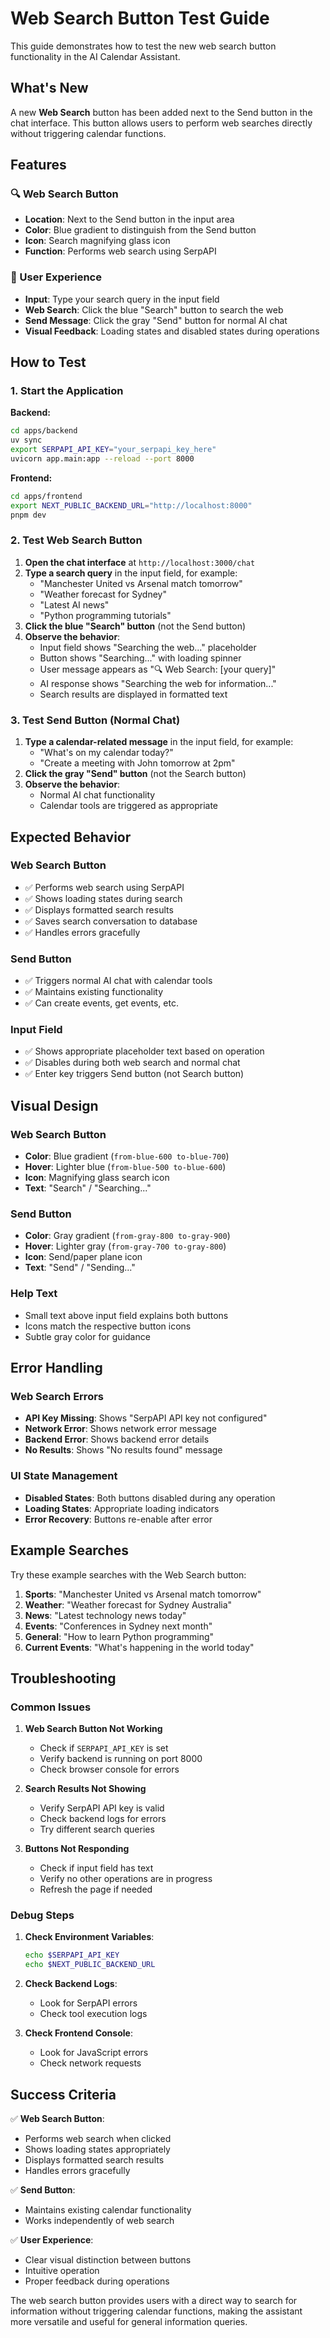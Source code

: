 # Web Search Button Test Guide

This guide demonstrates how to test the new web search button functionality in the AI Calendar Assistant.

## What's New

A new **Web Search** button has been added next to the Send button in the chat interface. This button allows users to perform web searches directly without triggering calendar functions.

## Features

### 🔍 Web Search Button

- **Location**: Next to the Send button in the input area
- **Color**: Blue gradient to distinguish from the Send button
- **Icon**: Search magnifying glass icon
- **Function**: Performs web search using SerpAPI

### 📝 User Experience

- **Input**: Type your search query in the input field
- **Web Search**: Click the blue "Search" button to search the web
- **Send Message**: Click the gray "Send" button for normal AI chat
- **Visual Feedback**: Loading states and disabled states during operations

## How to Test

### 1. Start the Application

**Backend:**

```bash
cd apps/backend
uv sync
export SERPAPI_API_KEY="your_serpapi_key_here"
uvicorn app.main:app --reload --port 8000
```

**Frontend:**

```bash
cd apps/frontend
export NEXT_PUBLIC_BACKEND_URL="http://localhost:8000"
pnpm dev
```

### 2. Test Web Search Button

1. **Open the chat interface** at `http://localhost:3000/chat`
2. **Type a search query** in the input field, for example:
   - "Manchester United vs Arsenal match tomorrow"
   - "Weather forecast for Sydney"
   - "Latest AI news"
   - "Python programming tutorials"
3. **Click the blue "Search" button** (not the Send button)
4. **Observe the behavior**:
   - Input field shows "Searching the web..." placeholder
   - Button shows "Searching..." with loading spinner
   - User message appears as "🔍 Web Search: [your query]"
   - AI response shows "Searching the web for information..."
   - Search results are displayed in formatted text

### 3. Test Send Button (Normal Chat)

1. **Type a calendar-related message** in the input field, for example:
   - "What's on my calendar today?"
   - "Create a meeting with John tomorrow at 2pm"
2. **Click the gray "Send" button** (not the Search button)
3. **Observe the behavior**:
   - Normal AI chat functionality
   - Calendar tools are triggered as appropriate

## Expected Behavior

### Web Search Button

- ✅ Performs web search using SerpAPI
- ✅ Shows loading states during search
- ✅ Displays formatted search results
- ✅ Saves search conversation to database
- ✅ Handles errors gracefully

### Send Button

- ✅ Triggers normal AI chat with calendar tools
- ✅ Maintains existing functionality
- ✅ Can create events, get events, etc.

### Input Field

- ✅ Shows appropriate placeholder text based on operation
- ✅ Disables during both web search and normal chat
- ✅ Enter key triggers Send button (not Search button)

## Visual Design

### Web Search Button

- **Color**: Blue gradient (`from-blue-600 to-blue-700`)
- **Hover**: Lighter blue (`from-blue-500 to-blue-600`)
- **Icon**: Magnifying glass search icon
- **Text**: "Search" / "Searching..."

### Send Button

- **Color**: Gray gradient (`from-gray-800 to-gray-900`)
- **Hover**: Lighter gray (`from-gray-700 to-gray-800`)
- **Icon**: Send/paper plane icon
- **Text**: "Send" / "Sending..."

### Help Text

- Small text above input field explains both buttons
- Icons match the respective button icons
- Subtle gray color for guidance

## Error Handling

### Web Search Errors

- **API Key Missing**: Shows "SerpAPI API key not configured"
- **Network Error**: Shows network error message
- **Backend Error**: Shows backend error details
- **No Results**: Shows "No results found" message

### UI State Management

- **Disabled States**: Both buttons disabled during any operation
- **Loading States**: Appropriate loading indicators
- **Error Recovery**: Buttons re-enable after error

## Example Searches

Try these example searches with the Web Search button:

1. **Sports**: "Manchester United vs Arsenal match tomorrow"
2. **Weather**: "Weather forecast for Sydney Australia"
3. **News**: "Latest technology news today"
4. **Events**: "Conferences in Sydney next month"
5. **General**: "How to learn Python programming"
6. **Current Events**: "What's happening in the world today"

## Troubleshooting

### Common Issues

1. **Web Search Button Not Working**

   - Check if `SERPAPI_API_KEY` is set
   - Verify backend is running on port 8000
   - Check browser console for errors

2. **Search Results Not Showing**

   - Verify SerpAPI API key is valid
   - Check backend logs for errors
   - Try different search queries

3. **Buttons Not Responding**
   - Check if input field has text
   - Verify no other operations are in progress
   - Refresh the page if needed

### Debug Steps

1. **Check Environment Variables**:

   ```bash
   echo $SERPAPI_API_KEY
   echo $NEXT_PUBLIC_BACKEND_URL
   ```

2. **Check Backend Logs**:

   - Look for SerpAPI errors
   - Check tool execution logs

3. **Check Frontend Console**:
   - Look for JavaScript errors
   - Check network requests

## Success Criteria

✅ **Web Search Button**:

- Performs web search when clicked
- Shows loading states appropriately
- Displays formatted search results
- Handles errors gracefully

✅ **Send Button**:

- Maintains existing calendar functionality
- Works independently of web search

✅ **User Experience**:

- Clear visual distinction between buttons
- Intuitive operation
- Proper feedback during operations

The web search button provides users with a direct way to search for information without triggering calendar functions, making the assistant more versatile and useful for general information queries.
